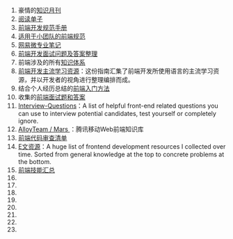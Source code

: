 1. 豪情的[知识月刊](https://github.com/jsfront/month)
2. [阅读单子](reader.md)
2. [前端开发规范手册 ](https://github.com/Aaaaaashu/Front-End-Style-Guide)
2. [适用于小团队的前端规范 ](https://github.com/hzlzh/Front-End-Standards)
2. [网易微专业笔记](https://github.com/li-xinyang/FEND_Note)
2. [前端开发面试问题及答案整理 ](https://github.com/hawx1993/Front-end-Interview-questions)
2. 前端涉及的所有[知识体系 ](https://github.com/AutumnsWind/Front-end-tutorial)
2. [前端开发主流学习资源](https://github.com/icepy/Front-End-Develop-Guide)：这份指南汇集了前端开发所使用语言的主流学习资源，并以开发者的视角进行整理编排而成。
2. 结合个人经历总结的[前端入门方法](https://github.com/qiu-deqing/FE-learning)
2. 收集的[前端面试题和答案](https://github.com/qiu-deqing/FE-interview)
2. [Interview-Questions](https://github.com/h5bp/Front-end-Developer-Interview-Questions)：A list of helpful front-end related questions you can use to interview potential candidates, test yourself or completely ignore. 
2. [AlloyTeam / Mars ](https://github.com/AlloyTeam/Mars)：腾讯移动Web前端知识库 
2. [前端代码审查清单](https://github.com/yujiangshui/front-end-code-checklist)
2. [E文资源](https://github.com/dypsilon/frontend-dev-bookmarks)：A huge list of frontend development resources I collected over time. Sorted from general knowledge at the top to concrete problems at the bottom. 
2. [前端技能汇总](https://github.com/JacksonTian/fks)
2. []()
2. []()
2. []()
2. []()
2. []()
2. []()
2. []()
2. []()